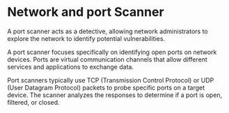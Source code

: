 # Network and port Scanner

A port scanner acts as a detective, allowing network administrators to explore the network  to identify potential vulnerabilities.

A port scanner focuses specifically on identifying open ports on network devices. Ports are virtual communication channels that allow different services and applications to exchange data. 

Port scanners typically use TCP (Transmission Control Protocol) or UDP (User Datagram Protocol) packets to probe specific ports on a target device. The scanner analyzes the responses to determine if a port is open, filtered, or closed.
